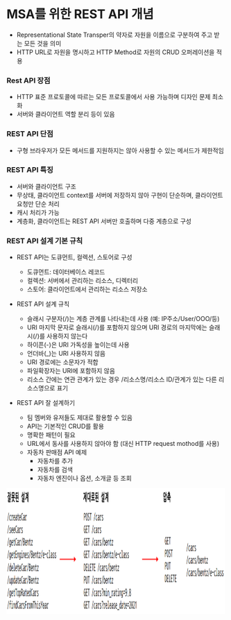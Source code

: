 # MSA를 위한 REST API 개념
- Representational State Transper의 약자로 자원을 이름으로 구분하여 주고 받는 모든 것을 의미
- HTTP URL로 자원을 명시하고 HTTP Method로 자원의 CRUD 오퍼레이션을 적용

### Rest API 장점
- HTTP 표준 프로토콜에 따르는 모든 프로토콜에서 사용 가능하며 디자인 문제 최소화
- 서버와 클라이언트 역할 분리 등이 있음

### REST API 단점
- 구형 브라우저가 모든 메서드를 지원하지는 않아 사용할 수 있는 메서드가 제한적임


### REST API 특징
- 서버와 클라이언트 구조
- 무상태, 클라이언트 context를 서버에 저장하지 않아 구현이 단순하며, 클라이언트 요청만 단순 처리
- 캐시 처리가 가능
- 계층화, 클라이언트는 REST API 서버만 호출하며 다중 계층으로 구성

### REST API 설계 기본 규칙
- REST API는 도큐먼트, 컬렉션, 스토어로 구성
   - 도큐먼트: 데이터베이스 레코드
   - 컬렉션: 서버에서 관리하는 리소스, 디렉터리
   - 스토어: 클라이언트에서 관리하는 리소스 저장소

- REST API 설계 규칙
   - 슬래시 구분자(/)는 계층 관계를 나타내는데 사용 (예: IP주소/User/OOO/등)
   - URI 마지막 문자로 슬래시(/)를 포함하지 않으며 URI 경로의 마지막에는 슬래시(/)를 사용하지 않는다
   - 하이픈(-)은 URI 가독성을 높이는데 사용
   - 언더바(_)는 URI 사용하지 않음
   - URI 경로에는 소문자가 적합
   - 파일확장자는 URI에 포함하지 않음
   - 리소스 간에는 연관 관계가 있는 경우 /리소스명/리소스 ID/관계가 있는 다른 리소스명으로 표기

- REST API 잘 설계하기
   - 팀 멤버와 유저들도 제대로 활용할 수 있음
   - API는 기본적인 CRUD를 활용
   - 명확한 패턴이 필요
   - URL에서 동사를 사용하지 않아야 함 (대신 HTTP request mothod를 사용)
   - 자동차 판매점 API 예제
       - 자동차를 추가
       - 자동차를 검색
       - 자동차 엔진이나 옵션, 소개글 등 조회
       
<img src="https://github.com/Virusuki/Kubernetes/blob/main/k8s-develop/MSA(%EB%A7%88%EC%9D%B4%ED%81%AC%EB%A1%9C%EC%84%9C%EB%B9%84%EC%8A%A4%EC%95%84%ED%82%A4%ED%85%8D%EC%B2%98)/img/MSA%EA%B8%B0%EB%B3%B8%EC%84%A4%EA%B3%84.PNG" width="800px" height="290px" title="px(픽셀) 크기 설정" alt="MSA 설계 예"></img><br/>


  










